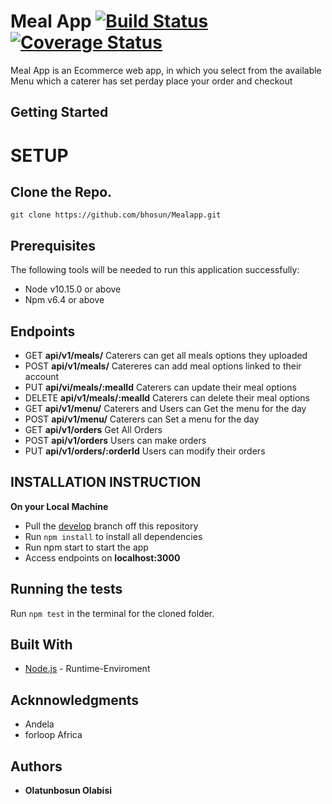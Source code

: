 # Meal App [![Build Status](https://travis-ci.org/bhosun/Mealapp.svg?branch=develop)](https://travis-ci.org/bhosun/Mealapp) [![Coverage Status](https://coveralls.io/repos/github/bhosun/Mealapp/badge.svg?branch=add-travis-build)](https://coveralls.io/github/bhosun/Mealapp?branch=add-travis-build)

Meal App is an Ecommerce web app, in which you select from the available Menu which a caterer has set perday place your order and checkout 

## Getting Started

# SETUP
Clone the Repo.
-------------
`git clone https://github.com/bhosun/Mealapp.git`
## Prerequisites
The following tools will be needed to run this application successfully:
* Node v10.15.0 or above
* Npm v6.4 or above
## Endpoints
- GET **api/v1/meals/** Caterers can get all meals options they uploaded
- POST **api/v1/meals/** Catereres can add meal options linked to their account
- PUT **api/vi/meals/:mealId** Caterers can update their meal options
- DELETE **api/v1/meals/:mealId** Caterers can delete their meal options
- GET **api/v1/menu/** Caterers and Users can Get the menu for the day
- POST **api/v1/menu/** Caterers can Set a menu for the day
- GET **api/v1/orders** Get All Orders
- POST **api/v1/orders** Users can make orders
- PUT **api/v1/orders/:orderId** Users can modify their orders
## INSTALLATION INSTRUCTION
**On your Local Machine**
- Pull the [develop](https://github.com/bhosun/Mealapp) branch off this repository
- Run `npm install` to install all dependencies
- Run npm start to start the app
- Access endpoints on **localhost:3000**
## Running the tests
Run `npm test` in the terminal for the cloned folder.
## Built With
* [Node.js](http://www.nodejs.org/) - Runtime-Enviroment
## Acknnowledgments
* Andela
* forloop Africa
## Authors
* **Olatunbosun Olabisi**
